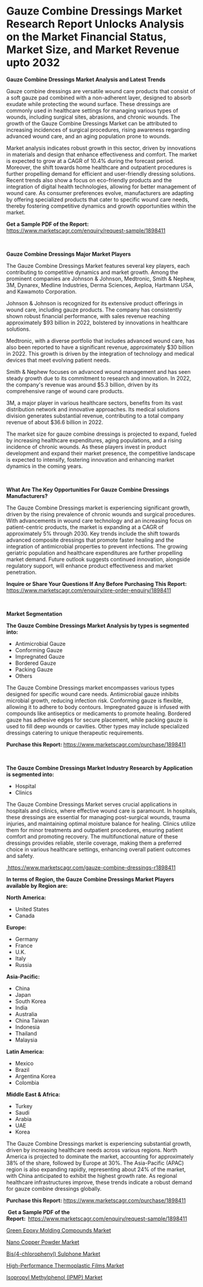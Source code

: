 <p><h1>Gauze Combine Dressings Market Research Report Unlocks Analysis on the Market Financial Status, Market Size, and Market Revenue upto 2032</h1></p><p><strong>Gauze Combine Dressings Market Analysis and Latest Trends</strong></p>
<p><p>Gauze combine dressings are versatile wound care products that consist of a soft gauze pad combined with a non-adherent layer, designed to absorb exudate while protecting the wound surface. These dressings are commonly used in healthcare settings for managing various types of wounds, including surgical sites, abrasions, and chronic wounds. The growth of the Gauze Combine Dressings Market can be attributed to increasing incidences of surgical procedures, rising awareness regarding advanced wound care, and an aging population prone to wounds.</p><p>Market analysis indicates robust growth in this sector, driven by innovations in materials and design that enhance effectiveness and comfort. The market is expected to grow at a CAGR of 10.4% during the forecast period. Moreover, the shift towards home healthcare and outpatient procedures is further propelling demand for efficient and user-friendly dressing solutions. Recent trends also show a focus on eco-friendly products and the integration of digital health technologies, allowing for better management of wound care. As consumer preferences evolve, manufacturers are adapting by offering specialized products that cater to specific wound care needs, thereby fostering competitive dynamics and growth opportunities within the market.</p></p>
<p><strong>Get a Sample PDF of the Report:&nbsp;</strong> <a href="https://www.marketscagr.com/enquiry/request-sample/1898411?utm_campaign=1944&utm_medium=2&utm_source=Github&utm_content=ia&utm_term=04022025&utm_id=gauze-combine-dressings">https://www.marketscagr.com/enquiry/request-sample/1898411</a></p>
<p>&nbsp;</p>
<p><strong>Gauze Combine Dressings Major Market Players</strong></p>
<p><p>The Gauze Combine Dressings Market features several key players, each contributing to competitive dynamics and market growth. Among the prominent companies are Johnson & Johnson, Medtronic, Smith & Nephew, 3M, Dynarex, Medline Industries, Derma Sciences, Aeploa, Hartmann USA, and Kawamoto Corporation.</p><p>Johnson & Johnson is recognized for its extensive product offerings in wound care, including gauze products. The company has consistently shown robust financial performance, with sales revenue reaching approximately $93 billion in 2022, bolstered by innovations in healthcare solutions. </p><p>Medtronic, with a diverse portfolio that includes advanced wound care, has also been reported to have a significant revenue, approximately $30 billion in 2022. This growth is driven by the integration of technology and medical devices that meet evolving patient needs.</p><p>Smith & Nephew focuses on advanced wound management and has seen steady growth due to its commitment to research and innovation. In 2022, the company's revenue was around $5.3 billion, driven by its comprehensive range of wound care products.</p><p>3M, a major player in various healthcare sectors, benefits from its vast distribution network and innovative approaches. Its medical solutions division generates substantial revenue, contributing to a total company revenue of about $36.6 billion in 2022.</p><p>The market size for gauze combine dressings is projected to expand, fueled by increasing healthcare expenditures, aging populations, and a rising incidence of chronic wounds. As these players invest in product development and expand their market presence, the competitive landscape is expected to intensify, fostering innovation and enhancing market dynamics in the coming years.</p></p>
<p>&nbsp;</p>
<p><strong>What Are The Key Opportunities For Gauze Combine Dressings Manufacturers?</strong></p>
<p><p>The Gauze Combine Dressings market is experiencing significant growth, driven by the rising prevalence of chronic wounds and surgical procedures. With advancements in wound care technology and an increasing focus on patient-centric products, the market is expanding at a CAGR of approximately 5% through 2030. Key trends include the shift towards advanced composite dressings that promote faster healing and the integration of antimicrobial properties to prevent infections. The growing geriatric population and healthcare expenditures are further propelling market demand. Future outlook suggests continued innovation, alongside regulatory support, will enhance product effectiveness and market penetration.</p></p>
<p><strong>Inquire or Share Your Questions If Any Before Purchasing This Report:</strong> <a href="https://www.marketscagr.com/enquiry/pre-order-enquiry/1898411?utm_campaign=1944&utm_medium=2&utm_source=Github&utm_content=ia&utm_term=04022025&utm_id=gauze-combine-dressings">https://www.marketscagr.com/enquiry/pre-order-enquiry/1898411</a></p>
<p>&nbsp;</p>
<p><strong>Market Segmentation</strong></p>
<p><strong>The Gauze Combine Dressings Market Analysis by types is segmented into:</strong></p>
<p><ul><li>Antimicrobial Gauze</li><li>Conforming Gauze</li><li>Impregnated Gauze</li><li>Bordered Gauze</li><li>Packing Gauze</li><li>Others</li></ul></p>
<p><p>The Gauze Combine Dressings market encompasses various types designed for specific wound care needs. Antimicrobial gauze inhibits microbial growth, reducing infection risk. Conforming gauze is flexible, allowing it to adhere to body contours. Impregnated gauze is infused with compounds like antiseptics or medicaments to promote healing. Bordered gauze has adhesive edges for secure placement, while packing gauze is used to fill deep wounds or cavities. Other types may include specialized dressings catering to unique therapeutic requirements.</p></p>
<p><strong>Purchase this Report:&nbsp;</strong><a href="https://www.marketscagr.com/purchase/1898411?utm_campaign=1944&utm_medium=2&utm_source=Github&utm_content=ia&utm_term=04022025&utm_id=gauze-combine-dressings">https://www.marketscagr.com/purchase/1898411</a></p>
<p>&nbsp;</p>
<p><strong>The Gauze Combine Dressings Market Industry Research by Application is segmented into:</strong></p>
<p><ul><li>Hospital</li><li>Clinics</li></ul></p>
<p><p>The Gauze Combine Dressings Market serves crucial applications in hospitals and clinics, where effective wound care is paramount. In hospitals, these dressings are essential for managing post-surgical wounds, trauma injuries, and maintaining optimal moisture balance for healing. Clinics utilize them for minor treatments and outpatient procedures, ensuring patient comfort and promoting recovery. The multifunctional nature of these dressings provides reliable, sterile coverage, making them a preferred choice in various healthcare settings, enhancing overall patient outcomes and safety.</p></p>
<p><a href="https://www.marketscagr.com/gauze-combine-dressings-r1898411?utm_campaign=1944&utm_medium=2&utm_source=Github&utm_content=ia&utm_term=04022025&utm_id=gauze-combine-dressings">&nbsp;https://www.marketscagr.com/gauze-combine-dressings-r1898411</a></p>
<p><strong>In terms of Region, the Gauze Combine Dressings Market Players available by Region are:</strong></p>
<p>
    <p> <strong> North America: </strong>
        <ul>
            <li>United States</li>
            <li>Canada</li>
        </ul>
        </p> 
    <p> <strong> Europe: </strong>
        <ul>
            <li>Germany</li>
            <li>France</li>
            <li>U.K.</li>
            <li>Italy</li>
            <li>Russia</li>
        </ul>
        </p> 
    <p> <strong> Asia-Pacific: </strong>
        <ul>
            <li>China</li>
            <li>Japan</li>
            <li>South Korea</li>
            <li>India</li>
            <li>Australia</li>
            <li>China Taiwan</li>
            <li>Indonesia</li>
            <li>Thailand</li>
            <li>Malaysia</li>
        </ul>
        </p> 
    <p> <strong> Latin America: </strong>
        <ul>
            <li>Mexico</li>
            <li>Brazil</li>
            <li>Argentina Korea</li>
            <li>Colombia</li>
        </ul>
        </p> 
    <p> <strong> Middle East & Africa: </strong>
        <ul>
            <li>Turkey</li>
            <li>Saudi</li>
            <li>Arabia</li>
            <li>UAE</li>
            <li>Korea</li>
        </ul>
    </p>
    </p>
<p><p>The Gauze Combine Dressings market is experiencing substantial growth, driven by increasing healthcare needs across various regions. North America is projected to dominate the market, accounting for approximately 38% of the share, followed by Europe at 30%. The Asia-Pacific (APAC) region is also expanding rapidly, representing about 24% of the market, with China anticipated to exhibit the highest growth rate. As regional healthcare infrastructures improve, these trends indicate a robust demand for gauze combine dressings globally.</p></p>
<p><strong>Purchase this Report: </strong><a href="https://www.marketscagr.com/purchase/1898411?utm_campaign=1944&utm_medium=2&utm_source=Github&utm_content=ia&utm_term=04022025&utm_id=gauze-combine-dressings">https://www.marketscagr.com/purchase/1898411</a></p>
<p>&nbsp;<strong>Get a Sample PDF of the Report:&nbsp;&nbsp;</strong><a href="https://www.marketscagr.com/enquiry/request-sample/1898411?utm_campaign=1944&utm_medium=2&utm_source=Github&utm_content=ia&utm_term=04022025&utm_id=gauze-combine-dressings">https://www.marketscagr.com/enquiry/request-sample/1898411</a></p>
<p><strong></strong></p>
<p><p><a href="https://www.linkedin.com/pulse/green-epoxy-molding-compounds-market-velocity-143-cagr-trajectory-zhi0c?utm_campaign=1944&utm_medium=2&utm_source=Github&utm_content=ia&utm_term=04022025&utm_id=gauze-combine-dressings">Green Epoxy Molding Compounds Market</a></p><p><a href="https://github.com/Chiragrp22/Market-Research-Report-List-7/blob/main/nano-copper-powder-market.md?utm_campaign=1944&utm_medium=2&utm_source=Github&utm_content=ia&utm_term=04022025&utm_id=gauze-combine-dressings">Nano Copper Powder Market</a></p><p><a href="https://www.linkedin.com/pulse/market-revenue-forecast-bis4-chlorophenyl-sulphone-industry-bzaac?utm_campaign=1944&utm_medium=2&utm_source=Github&utm_content=ia&utm_term=04022025&utm_id=gauze-combine-dressings">Bis(4-chlorophenyl) Sulphone Market</a></p><p><a href="https://www.linkedin.com/pulse/theglobal-high-performance-thermoplastic-films-market-sizeenormousand-pvklf?utm_campaign=1944&utm_medium=2&utm_source=Github&utm_content=ia&utm_term=04022025&utm_id=gauze-combine-dressings">High-Performance Thermoplastic Films Market</a></p><p><a href="https://www.linkedin.com/pulse/projecting-growth-trajectory-isopropyl-methylphenol-ipmp-lvq7f?utm_campaign=1944&utm_medium=2&utm_source=Github&utm_content=ia&utm_term=04022025&utm_id=gauze-combine-dressings">Isopropyl Methylphenol (IPMP) Market</a></p></p>